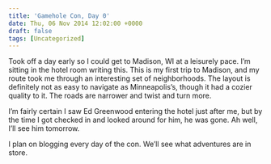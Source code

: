```yaml
---
title: 'Gamehole Con, Day 0'
date: Thu, 06 Nov 2014 12:02:00 +0000
draft: false
tags: [Uncategorized]
---
```


Took off a day early so I could get to Madison, WI at a leisurely pace. I’m sitting in the hotel room writing this. This is my first trip to Madison, and my route took me through an interesting set of neighborhoods. The layout is definitely not as easy to navigate as Minneapolis’s, though it had a cozier quality to it. The roads are narrower and twist and turn more.

I’m fairly certain I saw Ed Greenwood entering the hotel just after me, but by the time I got checked in and looked around for him, he was gone. Ah well, I’ll see him tomorrow.

I plan on blogging every day of the con. We’ll see what adventures are in store.